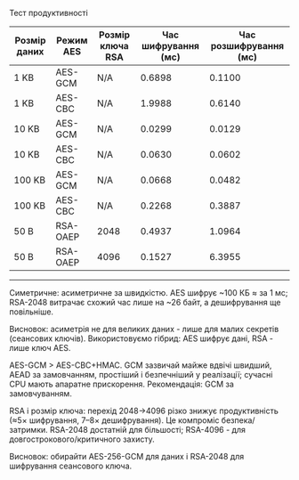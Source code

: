 Тест продуктивності 


| Розмір даних | Режим AES | Розмір ключа RSA | Час шифрування (мс) | Час розшифрування (мс) |
|--------------|-----------|------------------|---------------------|------------------------|
|     1 KB | AES-GCM   | N/A          |            0.6898 |            0.1100 |
|     1 KB | AES-CBC   | N/A          |            1.9988 |            0.6140 |
|    10 KB | AES-GCM   | N/A          |            0.0299 |            0.0129 |
|    10 KB | AES-CBC   | N/A          |            0.0630 |            0.0602 |
|   100 KB | AES-GCM   | N/A          |            0.0668 |            0.0482 |
|   100 KB | AES-CBC   | N/A          |            0.2268 |            0.3887 |
|    50 B  | RSA-OAEP  | 2048         |            0.4937 |            1.0964 |
|    50 B  | RSA-OAEP  | 4096         |            0.1527 |            6.3955 |
---------------------------



Симетричне: асиметричне за швидкістю. AES шифрує ~100 КБ ≈ за 1 мс; RSA-2048 витрачає схожий час лише на ~26 байт, а дешифрування ще повільніше.

Висновок: асиметрія не для великих даних - лише для малих секретів (сеансових ключів). Використовуємо гібрид: AES шифрує дані, RSA - лише ключ AES.

AES-GCM > AES-CBC+HMAC. GCM зазвичай майже вдвічі швидший, AEAD за замовчанням, простіший і безпечніший у реалізації; сучасні CPU мають апаратне прискорення. Рекомендація: GCM за замовчуванням.

RSA і розмір ключа: перехід 2048→4096 різко знижує продуктивність (≈5× шифрування, 7–8× дешифрування). Це компроміс безпека/затримки. RSA-2048 достатній для більшості; RSA-4096 - для довгострокового/критичного захисту.

Висновок: обирайти AES-256-GCM для даних і RSA-2048 для шифрування сеансового ключа.
